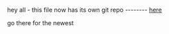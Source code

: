 <p>hey all - this file now has its own git repo -------- <a href="https://github.com/dankreiger/schicken-chicken">here</a></p>

<p>go there for the newest</p>

